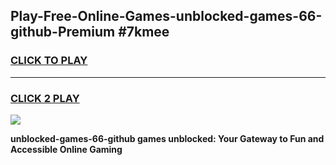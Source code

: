 
## Play-Free-Online-Games-unblocked-games-66-github-Premium #7kmee
<h3>
<a href="https://premium.freeplayer.one?title=unblocked-games-66-github&ref=8M">CLICK TO PLAY</a></h3>
<hr>

<h3>
<a href="https://premium.freeplayer.one?title=unblocked-games-66-github&ref=8M">CLICK 2 PLAY</a>
  
</h3>

<a href="https://premium.freeplayer.one?title=unblocked-games-66-github&ref=8M"><img src="https://clearcache.store/games.png"></a>


**unblocked-games-66-github games unblocked: Your Gateway to Fun and Accessible Online Gaming**
